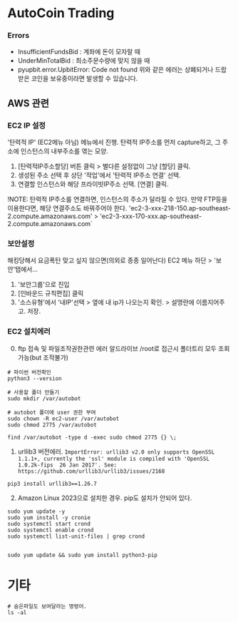# AutoCoin Trading

### Errors

- InsufficientFundsBid : 계좌에 돈이 모자랄 때
- UnderMinTotalBid : 최소주문수량에 맞지 않을 때
- pyupbit.error.UpbitError: Code not found
    위와 같은 에러는 상폐되거나 드랍받은 코인을 보유중이라면 발생할 수 있습니다.

## AWS 관련

### EC2 IP 설정
'탄력적 IP' (EC2메뉴 아님) 메뉴에서 진행.
탄력적 IP주소를 먼저 capture하고, 그 주소에 인스턴스의 내부주소를 엮는 모양.

1. [탄력적IP주소할당] 버튼 클릭 > 별다른 설정없이 그냥 [할당] 클릭.
2. 생성된 주소 선택 후 상단 '작업'에서 '탄력적 IP주소 연결' 선택.
3. 연결할 인스턴스와 해당 프라이빗IP주소 선택. [연결] 클릭.

!NOTE:
탄력적 IP주소를 연결하면, 인스턴스의 주소가 달라질 수 있다. 
만약 FTP등을 이용한다면, 해당 연결주소도 바꿔주어야 한다.
'ec2-3-xxx-218-150.ap-southeast-2.compute.amazonaws.com' > 'ec2-3-xxx-170-xxx.ap-southeast-2.compute.amazonaws.com`

### 보안설정
해킹당해서 요금폭탄 맞고 싶지 않으면(의외로 종종 일어난다) EC2 메뉴 하단 > '보안'탭에서...

1. '보안그룹'으로 진입
2. [인바운드 규칙편집] 클릭
3. '소스유형'에서 '내IP'선택 > 옆에 내 ip가 나오는지 확인. > 설명란에 이름지어주고. 저장.

### EC2 설치에러

0. ftp 접속 및 파일조작권한관련 에러
알드라이브 /root로 접근시 폴더트리 모두 조회가능(but 조작불가)
```
# 파이썬 버전확인
python3 --version

# 사용할 폴더 만들기
sudo mkdir /var/autobot

# autobot 폴더에 user 권한 부여
sudo chown -R ec2-user /var/autobot
sudo chmod 2775 /var/autobot

find /var/autobot -type d -exec sudo chmod 2775 {} \;
```

1. urllib3 버전에러.
`ImportError: urllib3 v2.0 only supports OpenSSL 1.1.1+, currently the 'ssl' module is compiled with 'OpenSSL 1.0.2k-fips  26 Jan 2017'. See: https://github.com/urllib3/urllib3/issues/2168`

```
pip3 install urllib3==1.26.7
```

2. Amazon Linux 2023으로 설치한 경우.
pip도 설치가 안되어 있다. 

```
sudo yum update -y
sudo yum install -y cronie
sudo systemctl start crond
sudo systemctl enable crond
sudo systemctl list-unit-files | grep crond


sudo yum update && sudo yum install python3-pip
```

# 기타
```
# 숨은파일도 보여달라는 명령어.
ls -al
```